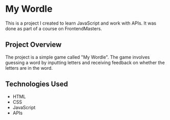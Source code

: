 # My Wordle

This is a project I created to learn JavaScript and work with APIs. It was done as part of a course on FrontendMasters.

## Project Overview

The project is a simple game called "My Wordle". The game involves guessing a word by inputting letters and receiving feedback on whether the letters are in the word.

## Technologies Used

- HTML
- CSS
- JavaScript
- APIs
